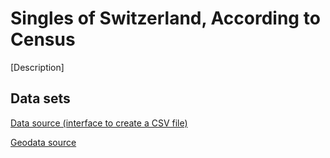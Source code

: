 # Singles of Switzerland, According to Census

[Description]

## Data sets

[Data source (interface to create a CSV file)](https://www.pxweb.bfs.admin.ch/Selection.aspx?px_language=en&px_db=px-x-0102010000_102&px_tableid=px-x-0102010000_102px-x-0102010000_102.px&px_type=PX)

[Geodata source](http://www.toposhop.admin.ch/en/shop/products/landscape/gg25_1)